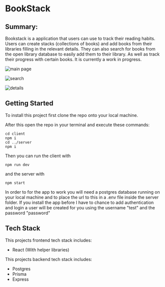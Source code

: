 # BookStack

## Summary:

Bookstack is a application that users can use to track their reading habits. Users can create stacks (collections of books) and add books from their libraries filling in the relevant details. They can also search for books from the open library database to easily add them to their library. As well as track their progress with certain books. It is currently a work in progress.

![main page](/readme-images/main.png)

![search](/readme-images/search.png)

![details](/readme-images/details.png)

## Getting Started 

To install this project first clone the repo onto your local machine.

After this open the repo in your terminal and execute these commands:

    cd client
    npm i
    cd ../server 
    npm i

Then you can run the client with 

    npm run dev

and the server with
    
    npm start

In order to for the app to work you will need a postgres database running on your local machine and to place the url to this in a .env file inside the server folder. If you install the app before I have to chance to add authentication and login a user will be created for you using the username "test" and the password "password"

## Tech Stack

This projects frontend tech stack includes:
 
 - React (With helper libraries)

This projects backend tech stack includes:

 - Postgres
 - Prisma
 - Express